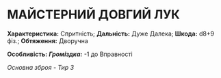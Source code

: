 ﻿# МАЙСТЕРНИЙ ДОВГИЙ ЛУК

**Характеристика:** Спритність; **Дальність:** Дуже Далека; **Шкода:** d8+9 фіз.; **Обтяження:** Дворучна

**Особливість:** ***Громіздка:*** -1 до Вправності

*Основна зброя - Тир 3*
